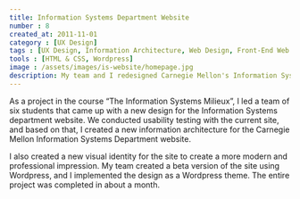 ```yaml
---
title: Information Systems Department Website
number : 8
created_at: 2011-11-01
category : [UX Design]
tags : [UX Design, Information Architecture, Web Design, Front-End Web Development]
tools : [HTML & CSS, Wordpress]
image : /assets/images/is-website/homepage.jpg
description: My team and I redesigned Carnegie Mellon's Information Systems Department website, and implemented the new design in a Wordpress theme.
---
```


<p class="description">
As a project in the course “The Information Systems Milieux”, I led a team of six students that came up with a new design for the Information Systems department website. We conducted usability testing with the current site, and based on that, I created a new information architecture for the Carnegie Mellon Information Systems Department website.
</p>
<p class="description">
 I also created a new visual identity for the site to create a more modern and professional impression. My team created a beta version of the site using Wordpress, and I implemented the design as a Wordpress theme. The entire project was completed in about a month.</p>